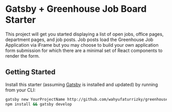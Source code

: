 # Gatsby + Greenhouse Job Board Starter

This project will get you started displaying a list of open jobs, office pages, department pages, and job posts. Job posts load the Greenhouse Job Application via iFrame but you may choose to build your own application form submission for which there are a minimal set of React components to render the form.

## Getting Started

Install this starter (assuming [Gatsby](https://github.com/gatsbyjs/gatsby/) is installed and updated) by running from your CLI:

```sh
gatsby new YourProjectName http://github.com/wahyufaturrizky/greenhouse-job-board-app
npm install && gatsby develop
```

